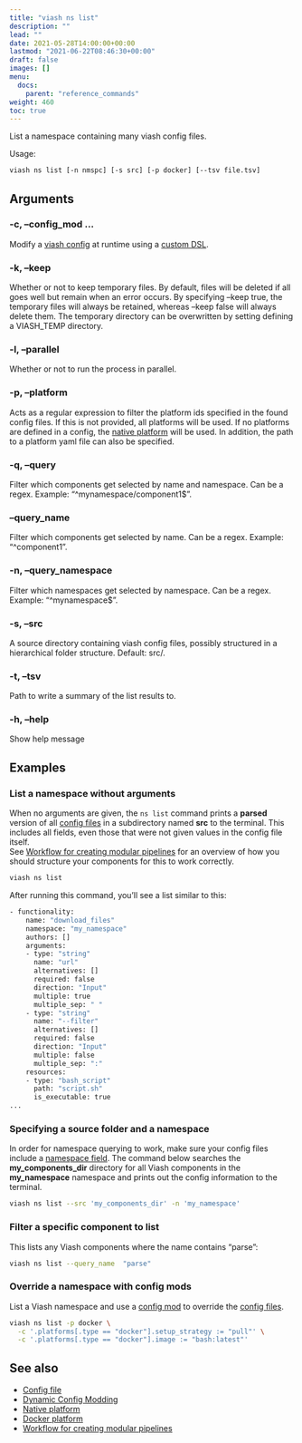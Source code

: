 ```yaml
---
title: "viash ns list"
description: ""
lead: ""
date: 2021-05-28T14:00:00+00:00
lastmod: "2021-06-22T08:46:30+00:00"
draft: false
images: []
menu:
  docs:
    parent: "reference_commands"
weight: 460
toc: true
---
```




List a namespace containing many viash config files.

Usage:

``` bash
viash ns list [-n nmspc] [-s src] [-p docker] [--tsv file.tsv]
```

## Arguments

### -c, –config\_mod <arg>…

Modify a [viash config](/docs/reference_config/config) at runtime using
a [custom DSL](/docs/advanced/config_mods).

### -k, –keep <arg>

Whether or not to keep temporary files. By default, files will be
deleted if all goes well but remain when an error occurs. By specifying
–keep true, the temporary files will always be retained, whereas –keep
false will always delete them. The temporary directory can be
overwritten by setting defining a VIASH\_TEMP directory.

### -l, –parallel

Whether or not to run the process in parallel.

### -p, –platform <arg>

Acts as a regular expression to filter the platform ids specified in the
found config files. If this is not provided, all platforms will be used.
If no platforms are defined in a config, the [native
platform](/docs/reference_config/platform-native) will be used. In
addition, the path to a platform yaml file can also be specified.

### -q, –query <arg>

Filter which components get selected by name and namespace. Can be a
regex. Example: “^mynamespace/component1$”.

### –query\_name <arg>

Filter which components get selected by name. Can be a regex. Example:
“^component1”.

### -n, –query\_namespace <arg>

Filter which namespaces get selected by namespace. Can be a regex.
Example: “^mynamespace$”.

### -s, –src <arg>

A source directory containing viash config files, possibly structured in
a hierarchical folder structure. Default: src/.

### -t, –tsv <arg>

Path to write a summary of the list results to.

### -h, –help

Show help message

## Examples

### List a namespace without arguments

When no arguments are given, the `ns list` command prints a **parsed**
version of all [config files](/docs/reference_config/config) in a
subdirectory named **src** to the terminal. This includes all fields,
even those that were not given values in the config file itself.  
See [Workflow for creating modular
pipelines](/docs/creating_pipelines/modular_pipelines/#building-a-namespace)
for an overview of how you should structure your components for this to
work correctly.

``` bash
viash ns list
```

After running this command, you’ll see a list similar to this:

``` bash
- functionality:
    name: "download_files"
    namespace: "my_namespace"
    authors: []
    arguments:
    - type: "string"
      name: "url"
      alternatives: []
      required: false
      direction: "Input"
      multiple: true
      multiple_sep: " "
    - type: "string"
      name: "--filter"
      alternatives: []
      required: false
      direction: "Input"
      multiple: false
      multiple_sep: ":"
    resources:
    - type: "bash_script"
      path: "script.sh"
      is_executable: true
...
```

### Specifying a source folder and a namespace

In order for namespace querying to work, make sure your config files
include a [namespace
field](/docs/reference_config/functionality/#namespace-string). The
command below searches the **my\_components\_dir** directory for all
Viash components in the **my\_namespace** namespace and prints out the
config information to the terminal.

``` bash
viash ns list --src 'my_components_dir' -n 'my_namespace'
```

### Filter a specific component to list

This lists any Viash components where the name contains “parse”:

``` bash
viash ns list --query_name  "parse"
```

### Override a namespace with config mods

List a Viash namespace and use a [config
mod](/docs/advanced/config_mods) to override the [config
files](/docs/reference_config/config).

``` bash
viash ns list -p docker \
  -c '.platforms[.type == "docker"].setup_strategy := "pull"' \
  -c '.platforms[.type == "docker"].image := "bash:latest"'
```

## See also

-   [Config file](/docs/reference_config/config)
-   [Dynamic Config Modding](/docs/advanced/config_mods)
-   [Native platform](/docs/reference_config/platform-native)
-   [Docker platform](/docs/reference_config/platform-docker)
-   [Workflow for creating modular
    pipelines](/docs/creating_pipelines/modular_pipelines/#building-a-namespace)
